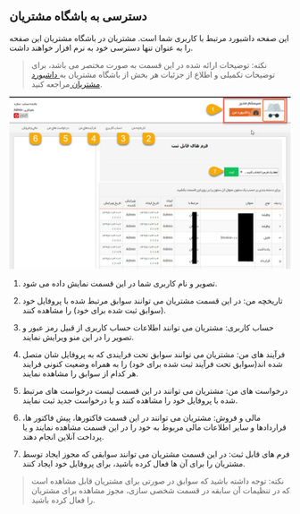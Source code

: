 ﻿## دسترسی به باشگاه مشتریان

این صفحه داشبورد مرتبط با کاربری شما است. مشتریان در باشگاه مشتریان این صفحه را به عنوان تنها دسترسی خود به نرم افزار خواهند داشت.

> نکته: توضیحات ارائه شده در این قسمت به صورت مختصر می باشد، برای توضیحات تکمیلی و اطلاع از جزئیات هر بخش از باشگاه مشتریان به[ داشبورد مشتریان ](https://github.com/1stco/PayamGostarDocs/tree/master/help%202.5.4/Supplementary-modules/customer-club/Customer-dashboard/Customer-dashboard.md)مراجعه کنید.

![](MyProfile.jpg)

1. تصویر و نام کاربری شما در این قسمت نمایش داده می شود.

2. تاریخچه من: در این قسمت مشتریان می توانند سوابق مرتبط شده با پروفایل خود (سوابق ثبت شده برای خود) را مشاهده کنند.

3. حساب کاربری: مشتریان می توانند اطلاعات حساب کاربری از قبیل رمز عبور و تصویر را در این منو ویرایش نمایند.

4. فرآیند های من: مشتریان می توانند سوابق تحت فرایندی که به پروفایل شان متصل شده اند(سوابق تحت فرآیند ثبت شده برای خود)  را به همراه وضعیت کنونی فرایند هر کدام از سوابق را مشاهده نمایند.

5. درخواست های من: مشتریان می توانند در این قسمت لیست درخواست های مرتبط شده با پروفایل خود را مشاهده کنند و یا درخواست جدید ثبت نمایند.

6. مالی و فروش:  مشتریان می توانند در این قسمت  فاکتورها، پیش فاکتور ها، قراردادها و سایر اطلاعات مالی مربوط به خود را در این قسمت مشاهده نمایند و یا پرداخت آنلاین انجام دهند. 

7. فرم های قابل ثبت: در این قسمت مشتریان می توانند سوابقی که مجوز ایجاد توسط مشتریان را برای آن ها فعال کرده باشید، برای پروفایل خود ایجاد کنند.

> نکته: توجه داشته باشید که سوابق در صورتی برای مشتریان قابل مشاهده است که در تنظیمات آن سابقه در قسمت شخصی سازی، مجوز مشاهده برای مشتریان را فعال کرده باشید.


